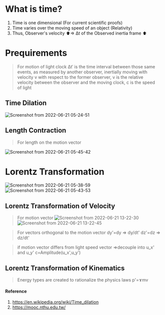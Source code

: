 # What is time?
1. Time is one dimensional (For current scientific proofs)
2. Time varies over the moving speed of an object (Relativity)
3. Thus, Observer's velocity ⬆=> Δt of the Observed inertia frame ⬆
# Prequirements
> For motion of light clock
> Δt′ is the time interval between those same events, as measured by another observer, inertially moving with velocity v with respect to the former observer, v is the relative velocity between the observer and the moving clock, c is the speed of light

## Time Dilation
![Screenshot from 2022-06-21 05-24-51](https://user-images.githubusercontent.com/45451908/174679576-53167eda-dd44-493b-b574-0e70c0900ae7.png)

## Length Contraction
> For length on the motion vector

![Screenshot from 2022-06-21 05-45-42](https://user-images.githubusercontent.com/45451908/174681468-ccab8c12-d833-469b-86f2-2051d459dcab.png)

# Lorentz Transformation
![Screenshot from 2022-06-21 05-38-59](https://user-images.githubusercontent.com/45451908/174680888-c9cbf7a7-4315-4a0b-a0a2-9a8f25679c60.png)
![Screenshot from 2022-06-21 05-43-53](https://user-images.githubusercontent.com/45451908/174681299-2715fda1-cf24-4595-95b0-007bdfc058eb.png)

## Lorentz Transformation of Velocity
> For motion vector
![Screenshot from 2022-06-21 13-22-30](https://user-images.githubusercontent.com/45451908/174722606-844a8bc9-7bb4-4779-9b7b-2022342acf39.png)
![Screenshot from 2022-06-21 13-22-45](https://user-images.githubusercontent.com/45451908/174722634-7a70c6c6-5836-49c0-b7ba-727d89bf828d.png)

> For vectors orthogonal to the motion vector
> dy'=dy => dy/dt'
> dz'=dz => dz/dt'


> if motion vector differs from light speed vector
> =>decouple into u_x' and u_y'
> c=Amplitude(u_x',u_y')
## Lorentz Transformation of Kinematics
> Energy types are created to rationalize the physics laws
> p'=ɤmv

#### Reference
1. https://en.wikipedia.org/wiki/Time_dilation
2. https://mooc.nthu.edu.tw/
